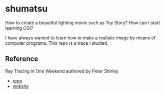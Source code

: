 # shumatsu

How to create a beautiful lighting movie such as Toy Story?
How can I start learning CGI?

I have always wanted to learn how to make a realistic image by means of computer programs. This repo is a trace I studied.

## Reference

Ray Tracing in One Weekend authored by Peter Shirley

- [repo](https://github.com/petershirley/raytracinginoneweekend)
- [website](http://in1weekend.blogspot.com/2016/01/ray-tracing-in-one-weekend.html)
